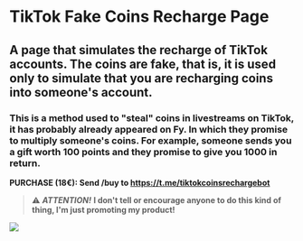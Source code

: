 # TikTok Fake Coins Recharge Page

## A page that simulates the recharge of TikTok accounts. The coins are fake, that is, it is used only to simulate that you are recharging coins into someone's account.

### This is a method used to "steal" coins in livestreams on TikTok, it has probably already appeared on Fy. In which they promise to multiply someone's coins. For example, someone sends you a gift worth 100 points and they promise to give you 1000 in return.

**PURCHASE (18€): Send /buy to https://t.me/tiktokcoinsrechargebot**

> ⚠️ ***ATTENTION!*** **I don't tell or encourage anyone to do this kind of thing, I'm just promoting my product!**


![](https://postimg.cc/gallery/ZR3ZwsM)
